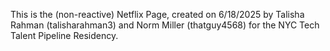 This is the (non-reactive) Netflix Page, created on 6/18/2025 by Talisha Rahman (talisharahman3) and Norm Miller (thatguy4568) for the NYC Tech Talent Pipeline Residency.
